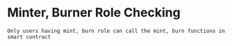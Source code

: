 # Minter, Burner Role Checking
    Only users having mint, burn role can call the mint, burn functions in smart contract
#
